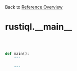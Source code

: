
Back to [Reference Overview](https://github.com/pyrustic/rustiql/blob/master/docs/reference/README.md#readme)

# rustiql.\_\_main\_\_



<br>


```python

def main():
    """
    
    """

```

